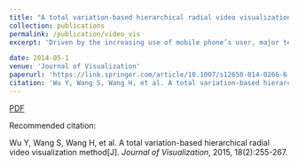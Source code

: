 ```yaml
---
title: "A total variation-based hierarchical radial video visualization method"
collection: publications
permalink: /publication/video_vis
excerpt: 'Driven by the increasing use of mobile phone’s user, major telecommunication providers deploy more base stations to cover a wider geographic area. However, that leads to soaring energy consumption. The primary contribution of this paper is to propose a visual analytics approach to enhance energy awareness for cellular network planning. With the goal of increasing energy efficiency and maintaining the quality of service, we present a map-based visual analysis tool called Aureole for the exploration and analysis of cellular networks in spatial and temporal aspects. Moreover, it was designed with circular composition theory to allow users to concentrate on the area of interest while not losing the context information. With this method, users can conduct a multi-level analysis of the cellular network. Finally, we show the effectiveness of the approach in a set of usage scenarios.'

date: 2014-05-1
venue: 'Journal of Visualization'
paperurl: 'https://link.springer.com/article/10.1007/s12650-014-0266-6'
citation: 'Wu Y, Wang S, Wang H, et al. A total variation-based hierarchical radial video visualization method[J]. Journal of Visualization, 2015, 18(2):255-267.'
---
```


[PDF](http://www.swustvis.cn/media/filer_public/filer_public/04/02/0402f0f3-b4a7-4a03-956e-4585c7341f5e/a_total_variation-based_hierarchical_radial_video_visualization_method.pdf)

Recommended citation: 

Wu Y, Wang S, Wang H, et al. A total variation-based hierarchical radial video visualization method[J]. <i>Journal of Visualization</i>, 2015, 18(2):255-267.
